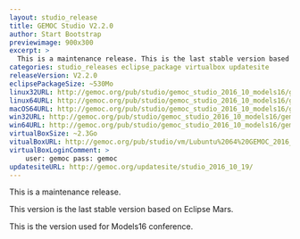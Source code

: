 ```yaml
---
layout: studio_release
title: GEMOC Studio V2.2.0
author: Start Bootstrap
previewimage: 900x300
excerpt: >
  This is a maintenance release. This is the last stable version based on Eclipse Mars.
categories: studio_releases eclipse_package virtualbox updatesite
releaseVersion: V2.2.0
eclipsePackageSize: ~530Mo
linux32URL: http://gemoc.org/pub/studio/gemoc_studio_2016_10_models16/gemoc_studio-linux.gtk.x86.zip
linux64URL: http://gemoc.org/pub/studio/gemoc_studio_2016_10_models16/gemoc_studio-linux.gtk.x86_64.zip
macOS64URL: http://gemoc.org/pub/studio/gemoc_studio_2016_10_models16/gemoc_studio-macosx.cocoa.x86_64.zip
win32URL: http://gemoc.org/pub/studio/gemoc_studio_2016_10_models16/gemoc_studio-win32.win32.x86.zip
win64URL: http://gemoc.org/pub/studio/gemoc_studio_2016_10_models16/gemoc_studio-win32.win32.x86_64.zip
virtualBoxSize: ~2.3Go
vitualBoxURL: http://gemoc.org/pub/studio/vm/Lubuntu%2064%20GEMOC_2016_10_13.ova
virtualBoxLoginComment: >
    user: gemoc pass: gemoc
updatesiteURL: http://gemoc.org/updatesite/studio_2016_10_19/
---
```


This is a maintenance release.

This version is the last stable version based on Eclipse Mars.

This is the version used for Models16 conference.